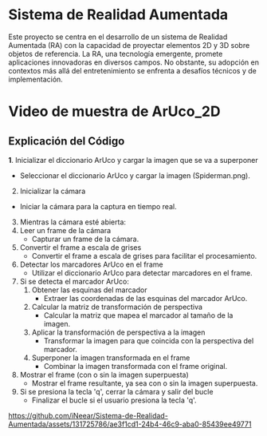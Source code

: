 # Sistema de Realidad Aumentada
Este proyecto se centra en el desarrollo de un sistema de Realidad Aumentada (RA) con la capacidad de proyectar elementos 2D y 3D sobre objetos de referencia. La RA, una tecnología emergente, promete aplicaciones innovadoras en diversos campos. No obstante, su adopción en contextos más allá del entretenimiento se enfrenta a desafíos técnicos y de implementación.

# Video de muestra de ArUco_2D

## Explicación del Código

**1**. Inicializar el diccionario ArUco y cargar la imagen que se va a superponer
  - Seleccionar el diccionario ArUco y cargar la imagen (Spiderman.png).
2. Inicializar la cámara
  - Iniciar la cámara para la captura en tiempo real.
3. Mientras la cámara esté abierta:
  1. Leer un frame de la cámara
     - Capturar un frame de la cámara.
  2. Convertir el frame a escala de grises
     - Convertir el frame a escala de grises para facilitar el procesamiento.
  3. Detectar los marcadores ArUco en el frame
     - Utilizar el diccionario ArUco para detectar marcadores en el frame.
  4. Si se detecta el marcador ArUco:
     1. Obtener las esquinas del marcador
        - Extraer las coordenadas de las esquinas del marcador ArUco.
     2. Calcular la matriz de transformación de perspectiva
        - Calcular la matriz que mapea el marcador al tamaño de la imagen.
     3. Aplicar la transformación de perspectiva a la imagen
        - Transformar la imagen para que coincida con la perspectiva del marcador.
     4. Superponer la imagen transformada en el frame
        - Combinar la imagen transformada con el frame original.
  5. Mostrar el frame (con o sin la imagen superpuesta)
     - Mostrar el frame resultante, ya sea con o sin la imagen superpuesta.
  6. Si se presiona la tecla 'q', cerrar la cámara y salir del bucle
     - Finalizar el bucle si el usuario presiona la tecla 'q'.

https://github.com/iNeear/Sistema-de-Realidad-Aumentada/assets/131725786/ae3f1cd1-24b4-46c9-aba0-85439ee49771


